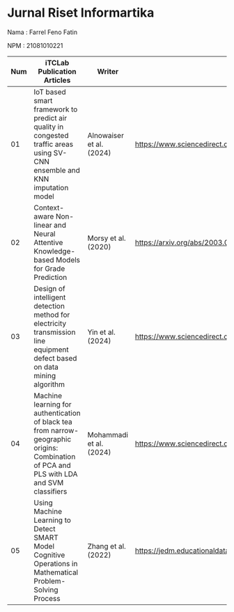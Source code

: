 # Jurnal Riset Informartika

Nama : Farrel Feno Fatin

NPM  : 21081010221

| Num | iTCLab Publication Articles | Writer | Download
| --- | --------------------------------------------------------| ------------------------ | ------------------------ |
| 01  | IoT based smart framework to predict air quality in congested traffic areas using SV-CNN ensemble and KNN imputation model  | Alnowaiser et al. (2024) | https://www.sciencedirect.com/science/article/pii/S0045790624002398 |
| 02  | Context-aware Non-linear and Neural Attentive Knowledge-based Models for Grade Prediction | Morsy et al. (2020) | https://arxiv.org/abs/2003.05063 |
| 03  | Design of intelligent detection method for electricity transmission line equipment defect based on data mining algorithm | Yin et al. (2024) | https://www.sciencedirect.com/science/article/pii/S2666202724002556 |
| 04  | Machine learning for authentication of black tea from narrow-geographic origins: Combination of PCA and PLS with LDA and SVM classifiers | Mohammadi et al. (2024) | https://www.sciencedirect.com/science/article/pii/S0023643824006807 |
| 05  | Using Machine Learning to Detect SMART Model Cognitive Operations in Mathematical Problem-Solving Process | Zhang et al. (2022) | https://jedm.educationaldatamining.org/index.php/JEDM/article/view/610 |
